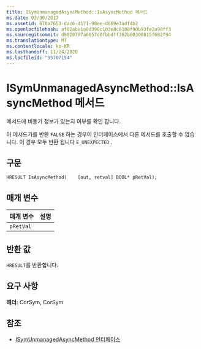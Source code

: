 ```yaml
---
title: ISymUnmanagedAsyncMethod::IsAsyncMethod 메서드
ms.date: 03/30/2017
ms.assetid: 670a7653-dac6-4171-98ee-d669e3adf4b2
ms.openlocfilehash: af02aba1a0d390c103e8c6108f90b93fe2a98ff3
ms.sourcegitcommit: d8020797a6657d0fbbdff362b80300815f682f94
ms.translationtype: MT
ms.contentlocale: ko-KR
ms.lasthandoff: 11/24/2020
ms.locfileid: "95707154"
---
```

# <a name="isymunmanagedasyncmethodisasyncmethod-method"></a>ISymUnmanagedAsyncMethod::IsAsyncMethod 메서드

메서드에 비동기 정보가 있는지 여부를 확인 합니다.  
  
 이 메서드가를 반환 `FALSE` 하는 경우이 인터페이스에서 다른 메서드를 호출할 수 없습니다. 이 경우 모두 반환 됩니다 `E_UNEXPECTED` .  
  
## <a name="syntax"></a>구문  
  
```idl  
HRESULT IsAsyncMethod(    [out, retval] BOOL* pRetVal);  
```  
  
## <a name="parameters"></a>매개 변수  
  
|매개 변수|설명|  
|---------------|-----------------|  
|`pRetVal`||  
  
## <a name="return-value"></a>반환 값  

 `HRESULT`를 반환합니다.  
  
## <a name="requirements"></a>요구 사항  

 **헤더:** CorSym, CorSym  
  
## <a name="see-also"></a>참조

- [ISymUnmanagedAsyncMethod 인터페이스](isymunmanagedasyncmethod-interface.md)
